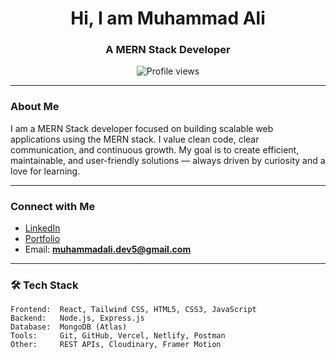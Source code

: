<!-- GitHub Profile README | github.com/mali14655 -->

<h1 align="center">Hi, I am Muhammad Ali</h1>
<h3 align="center">A MERN Stack Developer</h3>

<p align="center">
  <img src="https://komarev.com/ghpvc/?username=mali14655&label=Profile%20views&color=0e75b6&style=flat" alt="Profile views" />
</p>

---

###  About Me

I am a MERN Stack developer focused on building scalable web applications using the MERN stack. I value clean code, clear communication, and continuous growth. My goal is to create efficient, maintainable, and user-friendly solutions — always driven by curiosity and a love for learning.

---

###  Connect with Me

-  [LinkedIn](https://www.linkedin.com/in/muhammadali-dev5)
-  [Portfolio](https://muhammadali-portfolio.vercel.app/)
-  Email: **muhammadali.dev5@gmail.com**
  

---

### 🛠️ Tech Stack

```text
Frontend:  React, Tailwind CSS, HTML5, CSS3, JavaScript  
Backend:   Node.js, Express.js  
Database:  MongoDB (Atlas)  
Tools:     Git, GitHub, Vercel, Netlify, Postman  
Other:     REST APIs, Cloudinary, Framer Motion
